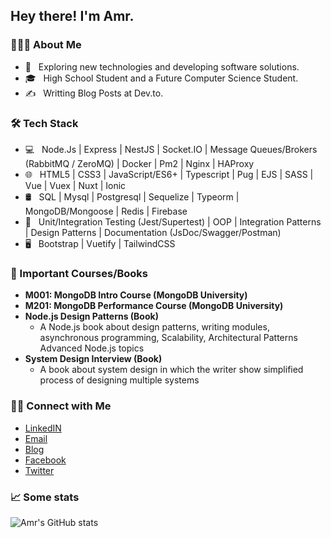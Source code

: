 ## Hey there! I'm Amr.

### 👨🏻‍💻 About Me

- 🤔 &nbsp; Exploring new technologies and developing software solutions.
- 🎓 &nbsp; High School Student and a Future Computer Science Student.
- ✍️ &nbsp; Writting Blog Posts at Dev.to.

### 🛠 Tech Stack

- 💻 &nbsp; Node.Js | Express | NestJS | Socket.IO | Message Queues/Brokers (RabbitMQ / ZeroMQ) | Docker | Pm2 | Nginx | HAProxy
- 🌐 &nbsp; HTML5 | CSS3 | JavaScript/ES6+ | Typescript | Pug | EJS | SASS | Vue | Vuex | Nuxt | Ionic
- 🛢 &nbsp; SQL | Mysql | Postgresql | Sequelize | Typeorm | MongoDB/Mongoose | Redis | Firebase
- 🔧 &nbsp; Unit/Integration Testing (Jest/Supertest) | OOP | Integration Patterns | Design Patterns | Documentation (JsDoc/Swagger/Postman)
- 🖥 &nbsp; Bootstrap | Vuetify | TailwindCSS

### 📖 Important Courses/Books

- **M001: MongoDB Intro Course (MongoDB University)**
- **M201: MongoDB Performance Course (MongoDB University)**
- **Node.js Design Patterns (Book)**
  - A Node.js book about design patterns, writing modules, asynchronous programming, Scalability, Architectural Patterns     Advanced Node.js topics
- **System Design Interview (Book)**
  - A book about system design in which the writer show simplified
  process of designing multiple systems

### 🤝🏻 Connect with Me

<p align="center">
<ul>
  <li>
    <a href="https://www.linkedin.com/in/amr-elmohamady" target="_blank" >LinkedIN</a>
  </li>
  <li>
    <a href="mailto:ana.osama.elmohamady@gmail.com">Email</a>
  </li>
  <li>
    <a href="https://dev.to/amrelmohamady" target="_blank" >Blog</a>
  </li>
  <li>
    <a href="https://www.facebook.com/amr.elmohamady.1426/" target="_blank" >Facebook</a>
  </li>
  <li>
    <a href="https://twitter.com/Amr__Elmohamady" target="_blank" >Twitter</a> 
  </li>  
</ul>
</p>

### 📈 Some stats
<img src="https://github-readme-stats.vercel.app/api?username=Amr2812&show_icons=true&theme=dark&count_private=true" alt="Amr's GitHub stats" />
